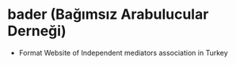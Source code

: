 # bader (Bağımsız Arabulucular Derneği)

* Format Website of Independent mediators association in Turkey
